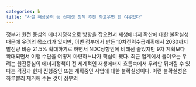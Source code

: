 ```yaml
---
categories: b
title: "사설 해상풍력 등 신재생 정책 추진 좌고우면 할 여유없다"
---
```

정부가 원전 중심의 에너지정책으로 방향을 잡으면서 재생에너지 확산에 대한 불확실성 때문에 우려의 목소리가 있지만, 이번 정부에서 만든 10차전력수급계획에서 2030까지 발전량 비중 21.5% 확대하기로 하면서 NDC상향안에 비해선 줄었지만 9차 계획보다 확대되면서 이행 수단을 어떻게 마련하느냐가 핵심이 됐다. 최근 업계에서 들여오는 우려는 원전중심의 에너지정책이 전 세계적인 재생에너지 흐름속에서 우리만 뒤쳐질 수 있다는 걱정과 현재 진행중인 또는 계획중인 사업에 대한 불확실성이다. 이런 불확실성은 하루빨리 제거해 주는 것이 정부의 